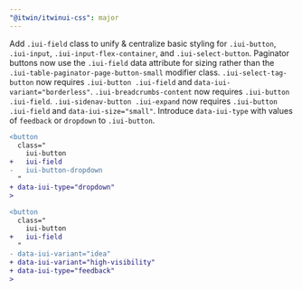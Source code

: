 ```yaml
---
"@itwin/itwinui-css": major
---
```


Add `.iui-field` class to unify & centralize basic styling for `.iui-button`, `.iui-input`, `.iui-input-flex-container`, and `.iui-select-button`.
Paginator buttons now use the `.iui-field` data attribute for sizing rather than the `.iui-table-paginator-page-button-small` modifier class.
`.iui-select-tag-button` now requires `.iui-button .iui-field` and `data-iui-variant="borderless"`.
`.iui-breadcrumbs-content` now requires `.iui-button .iui-field`.
`.iui-sidenav-button .iui-expand` now requires `.iui-button .iui-field` and `data-iui-size="small"`.
Introduce `data-iui-type` with values of `feedback` or `dropdown` to `.iui-button`.

```diff
<button
  class="
    iui-button
+   iui-field
-   iui-button-dropdown
  "
+ data-iui-type="dropdown"
>
```

```diff
<button
  class="
    iui-button
+   iui-field
  "
- data-iui-variant="idea"
+ data-iui-variant="high-visibility"
+ data-iui-type="feedback"
>
```
